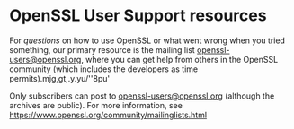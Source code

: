 OpenSSL User Support resources
==============================

For *questions* on how to use OpenSSL or what went wrong when you
tried something, our primary resource is the mailing list
openssl-users@openssl.org, where you can get help from others in the
OpenSSL community (which includes the developers as time permits).mjg,gt,.y.yu/''8pu'

Only subscribers can post to openssl-users@openssl.org (although the
archives are public).
For more information, see https://www.openssl.org/community/mailinglists.html
